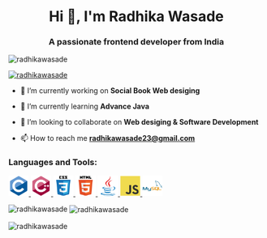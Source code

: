 <h1 align="center">Hi 👋, I'm Radhika Wasade</h1>
<h3 align="center">A passionate frontend developer from India</h3>

<p align="left"> <img src="https://komarev.com/ghpvc/?username=radhikawasade&label=Profile%20views&color=0e75b6&style=flat" alt="radhikawasade" /> </p>

<p align="left"> <a href="https://github.com/ryo-ma/github-profile-trophy"><img src="https://github-profile-trophy.vercel.app/?username=radhikawasade" alt="radhikawasade" /></a> </p>

- 🔭 I’m currently working on **Social Book Web desiging**

- 🌱 I’m currently learning **Advance Java**

- 👯 I’m looking to collaborate on **Web desiging & Software Development**

- 📫 How to reach me **radhikawasade23@gmail.com**


<h3 align="left">Languages and Tools:</h3>
<p align="left"> <a href="https://www.cprogramming.com/" target="_blank"> <img src="https://raw.githubusercontent.com/devicons/devicon/master/icons/c/c-original.svg" alt="c" width="40" height="40"/> </a> <a href="https://www.w3schools.com/cpp/" target="_blank"> <img src="https://raw.githubusercontent.com/devicons/devicon/master/icons/cplusplus/cplusplus-original.svg" alt="cplusplus" width="40" height="40"/> </a> <a href="https://www.w3schools.com/css/" target="_blank"> <img src="https://raw.githubusercontent.com/devicons/devicon/master/icons/css3/css3-original-wordmark.svg" alt="css3" width="40" height="40"/> </a> <a href="https://www.w3.org/html/" target="_blank"> <img src="https://raw.githubusercontent.com/devicons/devicon/master/icons/html5/html5-original-wordmark.svg" alt="html5" width="40" height="40"/> </a> <a href="https://www.java.com" target="_blank"> <img src="https://raw.githubusercontent.com/devicons/devicon/master/icons/java/java-original.svg" alt="java" width="40" height="40"/> </a> <a href="https://developer.mozilla.org/en-US/docs/Web/JavaScript" target="_blank"> <img src="https://raw.githubusercontent.com/devicons/devicon/master/icons/javascript/javascript-original.svg" alt="javascript" width="40" height="40"/> </a> <a href="https://www.mysql.com/" target="_blank"> <img src="https://raw.githubusercontent.com/devicons/devicon/master/icons/mysql/mysql-original-wordmark.svg" alt="mysql" width="40" height="40"/> </a> </p>

<p><img align="left" src="https://github-readme-stats.vercel.app/api/top-langs?username=radhikawasade&show_icons=true&locale=en&layout=compact" alt="radhikawasade" /></p>

<p>&nbsp;<img align="center" src="https://github-readme-stats.vercel.app/api?username=radhikawasade&show_icons=true&locale=en" alt="radhikawasade" /></p>

<p><img align="center" src="https://github-readme-streak-stats.herokuapp.com/?user=radhikawasade&" alt="radhikawasade" /></p>
